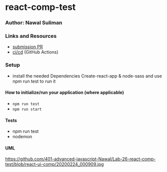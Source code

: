 # react-comp-test

### Author: Nawal Suliman 

### Links and Resources
- [submission PR](https://github.com/401-advanced-javascript-Nawal/Lab-26-react-comp-test/pull/1)
- [ci/cd](https://github.com/401-advanced-javascript-Nawal/Lab-26-react-comp-test/actions) (GitHub Actions)

### Setup
- install the needed Dependencies Create-react-app & node-sass and use npm run test to run it 

#### How to initialize/run your application (where applicable)
- `npm run test`
- `npm run start`

#### Tests
- npm run test
- nodemon  

#### UML
https://github.com/401-advanced-javascript-Nawal/Lab-26-react-comp-test/blob/react-ui-comp/20200224_000909.jpg